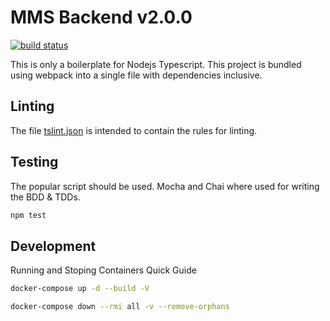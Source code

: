 # MMS Backend v2.0.0

[![build status](https://github.com/Ashipa-Electric/node-ts-boilerplate/actions/workflows/cd.yml/badge.svg)](https://github.com/Ashipa-Electric/node-ts-boilerplate/actions/workflows/cd.yml)

This is only a boilerplate for Nodejs Typescript. This project is bundled using webpack into a single file with dependencies inclusive.

## Linting

The file [tslint.json](./tslint.json) is intended to contain the rules for linting.

## Testing

The popular script should be used. Mocha and Chai where used for writing the BDD & TDDs.

```js
npm test
```

## Development

Running and Stoping Containers Quick Guide

```bash
docker-compose up -d --build -V
```

```bash
docker-compose down --rmi all -v --remove-orphans
```
